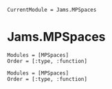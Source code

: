```@meta
CurrentModule = Jams.MPSpaces
```

# Jams.MPSpaces

```@index
Modules = [MPSpaces]
Order = [:type, :function]
```

```@autodocs
Modules = [MPSpaces]
Order = [:type, :function]
```
